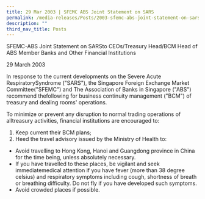 ```yaml
---
title: 29 Mar 2003 | SFEMC ABS Joint Statement on SARS
permalink: /media-releases/Posts/2003-sfemc-abs-joint-statement-on-sars/
description: ""
third_nav_title: Posts
---
```

SFEMC-ABS Joint Statement on SARSto CEOs/Treasury Head/BCM Head of ABS Member Banks and Other Financial Institutions  
  
29 March 2003

In response to the current developments on the Severe Acute RespiratorySyndrome ("SARS"), the Singapore Foreign Exchange Market Committee("SFEMC") and The Association of Banks in Singapore ("ABS") recommend thefollowing for business continuity management ("BCM") of treasury and dealing rooms' operations.  
  
To minimize or prevent any disruption to normal trading operations of alltreasury activities, financial institutions are encouraged to:  

1. Keep current their BCM plans;
2. Heed the travel advisory issued by the Ministry of Health to:

* Avoid travelling to Hong Kong, Hanoi and Guangdong province in China for the time being, unless absolutely necessary.  
* If you have travelled to these places, be vigilant and seek immediatemedical attention if you have fever (more than 38 degree celsius) and respiratory symptoms including cough, shortness of breath or breathing difficulty. Do not fly if you have developed such symptoms.
* Avoid crowded places if possible.